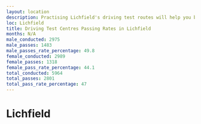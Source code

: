 ```yaml
---
layout: location
description: Practising Lichfield's driving test routes will help you become more confident in your gear-changing abilities.
loc: Lichfield
title: Driving Test Centres Passing Rates in Lichfield
months: N/A
male_conducted: 2975
male_passes: 1483
male_passes_rate_percentage: 49.8
female_conducted: 2989
female_passes: 1318
female_pass_rate_percentage: 44.1
total_conducted: 5964
total_passes: 2801
total_pass_rate_percentage: 47
---
```


# Lichfield
